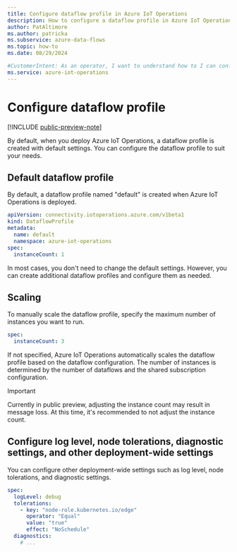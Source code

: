 ```yaml
---
title: Configure dataflow profile in Azure IoT Operations
description: How to configure a dataflow profile in Azure IoT Operations to change a dataflow behavior.
author: PatAltimore
ms.author: patricka
ms.subservice: azure-data-flows
ms.topic: how-to
ms.date: 08/29/2024

#CustomerIntent: As an operator, I want to understand how to I can configure a a dataflow profile to control a dataflow behavior.
ms.service: azure-iot-operations
---
```


# Configure dataflow profile

[!INCLUDE [public-preview-note](../includes/public-preview-note.md)]

By default, when you deploy Azure IoT Operations, a dataflow profile is created with default settings. You can configure the dataflow profile to suit your needs.

<!-- TODO: link to reference docs -->

## Default dataflow profile

By default, a dataflow profile named "default" is created when Azure IoT Operations is deployed.

```yaml
apiVersion: connectivity.iotoperations.azure.com/v1beta1
kind: DataflowProfile
metadata:
  name: default
  namespace: azure-iot-operations
spec:
  instanceCount: 1
```

In most cases, you don't need to change the default settings. However, you can create additional dataflow profiles and configure them as needed.

## Scaling

To manually scale the dataflow profile, specify the maximum number of instances you want to run.

```yaml
spec:
  instanceCount: 3
```

If not specified, Azure IoT Operations automatically scales the dataflow profile based on the dataflow configuration. The number of instances is determined by the number of dataflows and the shared subscription configuration.

> [!IMPORTANT]
> Currently in public preview, adjusting the instance count may result in message loss. At this time, it's recommended to not adjust the instance count.

## Configure log level, node tolerations, diagnostic settings, and other deployment-wide settings

You can configure other deployment-wide settings such as log level, node tolerations, and diagnostic settings.

```yaml
spec:
  logLevel: debug
  tolerations:
    - key: "node-role.kubernetes.io/edge"
      operator: "Equal"
      value: "true"
      effect: "NoSchedule"
  diagnostics:
    # ...
```
